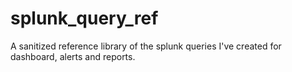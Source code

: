 # splunk_query_ref
A sanitized reference library of the splunk queries I've created for dashboard, alerts and reports.
